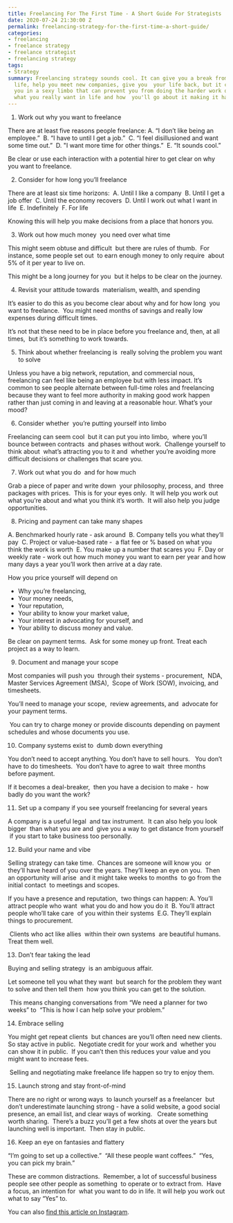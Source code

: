 ```yaml
---
title: Freelancing For The First Time - A Short Guide For Strategists
date: 2020-07-24 21:30:00 Z
permalink: freelancing-strategy-for-the-first-time-a-short-guide/
categories:
- freelancing
- freelance strategy
- freelance strategist
- freelancing strategy
tags:
- Strategy
summary: Freelancing strategy sounds cool. It can give you a break from a toxic work
  life, help you meet new companies, give you  your life back, but it can also keep
  you in a sexy limbo that can prevent you from doing the harder work of examining
  what you really want in life and how  you'll go about it making it happen.
---
```


1. Work out why you want to freelance 

There are at least five reasons people freelance:
A. “I don’t like being an employee.”
 B. “I have to until I get a job.” 
C. “I feel disillusioned and want some time out.” 
D. "I want more time for other things.” 
E. “It sounds cool.”

Be clear or use each interaction with a potential hirer to get clear on why you want to freelance.

2. Consider for how long you’ll freelance

There are at least six time horizons:
 A. Until I like a company
 B. Until I get a job offer 
C. Until the economy recovers 
D. Until I work out what I want in life 
E. Indefinitely 
F. For life

Knowing this will help you make decisions from a place that honors you.

3. Work out how much money  you need over what time

This might seem obtuse and difficult  but there are rules of thumb.  For instance, some people set out  to earn enough money to only require  about 5% of it per year to live on.   

This might be a long journey for you  but it helps to be clear on the journey.

4. Revisit your attitude towards  materialism, wealth, and spending

It’s easier to do this as you become clear about why and for how long  you want to freelance.  You might need months of savings and really low expenses during difficult times. 

It’s not that these need to be in place before you freelance and, then, at all times,  but it’s something to work towards.

5. Think about whether freelancing is  really solving the problem you want to solve

Unless you have a big network, reputation, and commercial nous, freelancing can feel like being an employee but with less impact. It’s common to see people alternate between full-time roles and freelancing because they want to feel more authority in making good work happen rather than just coming in and leaving at a reasonable hour. What’s your mood?

6. Consider whether  you’re putting yourself into limbo

Freelancing can seem cool  but it can put you into limbo,  where you’ll bounce between contracts  and phases without work.  Challenge yourself to think about  what’s attracting you to it and  whether you’re avoiding more difficult decisions or challenges that scare you.

7. Work out what you do  and for how much

Grab a piece of paper and write down  your philosophy, process, and  three packages with prices.  This is for your eyes only.  It will help you work out what you’re about and what you think it’s worth.  It will also help you judge opportunities.

8. Pricing and payment can take many shapes

A. Benchmarked hourly rate - ask around
 B. Company tells you what they’ll pay 
C. Project or value-based rate -  a flat fee or % based on what you think the work is worth
 E. You make up a number that scares you 
F. Day or weekly rate - work out how much money you want to earn per year and how many days a year you’ll work then arrive at a day rate.

How you price yourself will depend on
* Why you’re freelancing, 
* Your money needs, 
* Your reputation,
* Your ability to know your market value,
* Your interest in advocating for yourself, and 
* Your ability to discuss money and value.

Be clear on payment terms.  Ask for some money up front. Treat each project as a way to learn.

9. Document and manage your scope

Most companies will push you  through their systems - procurement,  NDA, Master Services Agreement (MSA),  Scope of Work (SOW), invoicing, and timesheets.

You’ll need to manage your scope,  review agreements, and  advocate for your payment terms. 

 You can try to charge money or provide discounts depending on payment schedules and whose documents you use.

10. Company systems exist to  dumb down everything

You don’t need to accept anything. 
You don’t have to sell hours.  
You don’t have to do timesheets.
 You don’t have to agree to wait  three months before payment. 

If it becomes a deal-breaker,  then you have a decision to make -  how badly do you want the work?

11. Set up a company if you see yourself freelancing for several years

A company is a useful legal  and tax instrument.  It can also help you look bigger  than what you are and  give you a way to get distance from yourself  if you start to take business too personally.

12. Build your name and vibe

Selling strategy can take time.  Chances are someone will know you  or they’ll have heard of you over the years. They’ll keep an eye on you.  Then an opportunity will arise  and it might take weeks to months  to go from the initial contact  to meetings and scopes. 

If you have a presence and reputation,  two things can happen:
A. You’ll attract people who want  what you do and how you do it
 B. You’ll attract people who’ll take care  of you within their systems 
E.G. They’ll explain things to procurement.

 Clients who act like allies  within their own systems  are beautiful humans.  Treat them well.

13. Don’t fear taking the lead

Buying and selling strategy  is an ambiguous affair.  

Let someone tell you what they want  but search for the problem they want to solve and then tell them  how you think you can get to the solution.

 This means changing conversations from “We need a planner for two weeks” to  “This is how I can help solve your problem.”

14. Embrace selling

You might get repeat clients  but chances are you’ll often need new clients.  So stay active in public.  Negotiate credit for your work and  whether you can show it in public.  If you can’t then this reduces your value and you might want to increase fees.

 Selling and negotiating make freelance life happen so try to enjoy them.

15. Launch strong and stay front-of-mind

There are no right or wrong ways  to launch yourself as a freelancer  but don’t underestimate launching strong - have a solid website, a good social presence, an email list, and clear ways of working.   Create something worth sharing.  There’s a buzz you’ll get a few shots at over the years but launching well is important.  Then stay in public.

16. Keep an eye on fantasies and flattery

“I’m going to set up a collective.” 
“All these people want coffees.” 
“Yes, you can pick my brain.” 

These are common distractions.  Remember, a lot of successful business people see other people as something  to operate or to extract from.  Have a focus, an intention for  what you want to do in life. It will help you work out what to say “Yes” to.

You can also [find this article on Instagram](https://www.instagram.com/markpollard/).